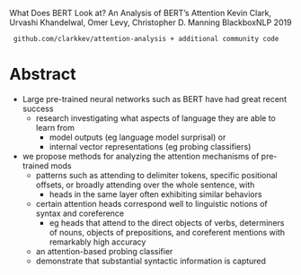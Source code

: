 What Does BERT Look at? An Analysis of BERT’s Attention
Kevin Clark, Urvashi Khandelwal, Omer Levy, Christopher D. Manning
BlackboxNLP 2019

     github.com/clarkkev/attention-analysis + additional community code

# Abstract

* Large pre-trained neural networks such as BERT have had great recent success
  * research investigating what aspects of language they are able to learn from
    * model outputs (eg language model surprisal) or
    * internal vector representations (eg probing classifiers)
* we propose methods for analyzing the attention mechanisms of pre-trained mods
  * patterns such as attending to delimiter tokens, specific positional
    offsets, or broadly attending over the whole sentence, with
    * heads in the same layer often exhibiting similar behaviors
  * certain attention heads correspond well to
    linguistic notions of syntax and coreference
    * eg heads that attend to the direct objects of verbs, determiners of
      nouns, objects of prepositions, and coreferent mentions
      with remarkably high accuracy
  * an attention-based probing classifier
  * demonstrate that substantial syntactic information is captured
